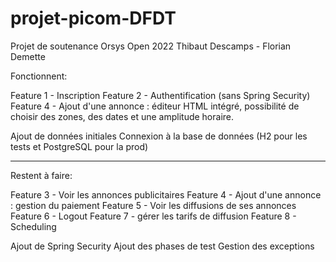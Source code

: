 # projet-picom-DFDT
Projet de soutenance Orsys Open 2022
Thibaut Descamps - Florian Demette

Fonctionnent:

Feature 1 - Inscription
Feature 2 - Authentification (sans Spring Security)
Feature 4 - Ajout d'une annonce : éditeur HTML intégré, possibilité de choisir des zones, des dates et une amplitude horaire.

Ajout de données initiales
Connexion à la base de données (H2 pour les tests et PostgreSQL pour la prod)

----------------------------------------------------------------------------------------------------------------------------------------------------------------

Restent à faire:

Feature 3 - Voir les annonces publicitaires
Feature 4 - Ajout d'une annonce : gestion du paiement
Feature 5 - Voir les diffusions de ses annonces
Feature 6 - Logout
Feature 7 - gérer les tarifs de diffusion
Feature 8 - Scheduling

Ajout de Spring Security
Ajout des phases de test
Gestion des exceptions
